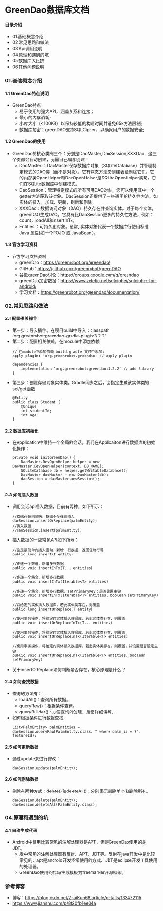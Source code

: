 # GreenDao数据库文档
#### 目录介绍
- 01.基础概念介绍
- 02.常见思路和做法
- 03.Api调用说明
- 04.原理和遇到的坑
- 05.数据库大比拼
- 06.其他问题说明



### 01.基础概念介绍
#### 1.1 GreenDao特点说明
- GreenDao特点
    - 易于使用的强大API，涵盖关系和连接；
    - 最小的内存消耗;
    - 小库大小（<100KB）以保持较低的构建时间并避免65k方法限制;
    - 数据库加密：greenDAO支持SQLCipher，以确保用户的数据安全;


#### 1.2 GreenDao的使用
- GreenDao的核心类有三个：分别是DaoMaster,DaoSession,XXXDao，这三个类都会自动创建，无需自己编写创建！
    - DaoMaster:：DaoMaster保存数据库对象（SQLiteDatabase）并管理特定模式的DAO类（而不是对象）。它有静态方法来创建表或删除它们。它的内部类OpenHelper和DevOpenHelper是SQLiteOpenHelper实现，它们在SQLite数据库中创建模式。
    - DaoSession：管理特定模式的所有可用DAO对象，您可以使用其中一个getter方法获取该对象。DaoSession还提供了一些通用的持久性方法，如实体的插入，加载，更新，刷新和删除。
    - XXXDao：数据访问对象（DAO）持久存在并查询实体。对于每个实体，greenDAO生成DAO。它具有比DaoSession更多的持久性方法，例如：count，loadAll和insertInTx。
    - Entities ：可持久化对象。通常, 实体对象代表一个数据库行使用标准 Java 属性(如一个POJO 或 JavaBean )。



#### 1.3 官方学习资料
- 官方学习文档资料
    - greenDao：https://greenrobot.org/greendao/
    - GitHub：https://github.com/greenrobot/greenDAO
    - 谷歌greenDao讨论：https://groups.google.com/g/greendao
    - greenDao加密数据：https://www.zetetic.net/sqlcipher/sqlcipher-for-android/
    - 学习文档：https://greenrobot.org/greendao/documentation/



### 02.常见思路和做法
#### 2.1 配置相关操作
- 第一步：导入插件。在项目build中导入：classpath 'org.greenrobot:greendao-gradle-plugin:3.2.2'
- 第二步：配置相关依赖。在module中添加依赖
    ```
    // 在module中添加依赖 build.gradle 文件中添加:
    apply plugin: 'org.greenrobot.greendao' // apply plugin
     
    dependencies {
        implementation 'org.greenrobot:greendao:3.2.2' // add library
    }
    ```
- 第三步：创建存储对象实体类。Gradle同步之后，会指定生成该实体类的set/get函数
    ```
    @Entity
    public class Student {
        @Unique
        int studentId;
        int age;
    }
    ```


#### 2.2 数据库初始化
- 在Application中维持一个全局的会话。我们在Applicaiton进行数据库的初始化操作：
    ```
    private void initGreenDao() {
        DaoMaster.DevOpenHelper helper = new DaoMaster.DevOpenHelper(context, DB_NAME);
        SQLiteDatabase db = helper.getWritableDatabase();
        DaoMaster daoMaster = new DaoMaster(db);
        daoSession = daoMaster.newSession();
    }
    ```


#### 2.3 如何插入数据
- 调用会话api插入数据，目前有两种，如下所示：
    ```
    //数据存在则替换，数据不存在则插入
    daoSession.insertOrReplace(palmEntity);
    //插入数据
    //daoSession.insert(palmEntity);
    ```
- 插入数据的一些常见API如下所示：
    ```
    //这是最简单的插入语句，新增一行数据，返回值为行号
    public long insert(T entity)
    
    //传递一个数组，新增多行数据
    public void insertInTx(T... entities)
    
    //传递一个集合，新增多行数据
    public void insertInTx(Iterable<T> entities)
    
    //传递一个集合，新增多行数据，setPrimaryKey：是否设置主键
    public void insertInTx(Iterable<T> entities, boolean setPrimaryKey)
    
    //将给定的实体插入数据库，若此实体类存在，则覆盖
    public long insertOrReplace(T entity)
    
    //使用事务操作，将给定的实体插入数据库，若此实体类存在，则覆盖
    public void insertOrReplaceInTx(T... entities)
    
    //使用事务操作，将给定的实体插入数据库，若此实体类存在，则覆盖
    public void insertOrReplaceInTx(Iterable<T> entities)
    
    //使用事务操作，将给定的实体插入数据库，若此实体类存在，则覆盖，并设置是否设定主键
    public void insertOrReplaceInTx(Iterable<T> entities, boolean setPrimaryKey)
    ```
- 关于insertOrReplace如何判断是否存在，核心原理是什么？



#### 2.4 如何查找数据
- 查询的方法有：
    - loadAll()：查询所有数据。
    - queryRaw()：根据条件查询。
    - queryBuilder() : 方便查询的创建，后面详细讲解。
- 如何根据条件进行数据查找
    ```
    List<PalmEntity> palmEntities = daoSession.queryRaw(PalmEntity.class, " where palm_id = ?", featureId);
    ```



#### 2.5 如何更新数据
- 通过update来进行修改：
    ```
    daoSession.update(palmEntity);
    ```


#### 2.6 如何删除数据
- 删除有两种方式：delete()和deleteAll()；分别表示删除单个和删除所有。
    ```
    daoSession.delete(palmEntity);
    daoSession.deleteAll(PalmEntity.class);
    ```



### 04.原理和遇到的坑
#### 4.1 自动生成代码
- Android中使用比较常见的注解处理器是APT，但是GreenDao使用的是JDT。
    - 发中常见的注解处理器有反射、APT、JDT等。反射在java开发中是比较常见的、apt是android开发经常使用的方式、JDT是eclipse开发工具使用的处理器。
    - GreenDao使用的代码生成模板为freemarker开源框架。





### 参考博客
- 博客：https://blog.csdn.net/ZhaiKun68/article/details/133472115
- https://www.jianshu.com/p/8f20fb1ee04a








